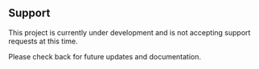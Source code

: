 ## Support

This project is currently under development and is not accepting support requests at this time.

Please check back for future updates and documentation.
